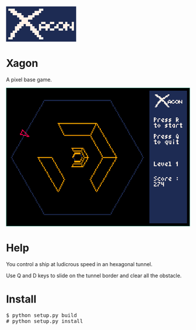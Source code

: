 ![](logo_big.png)

# Xagon

A pixel base game.

![](screenshot.png)

# Help

You control a ship at ludicrous speed in an hexagonal tunnel.

Use Q and D keys to slide on the tunnel border and clear all the obstacle.

# Install

<pre>
$ python setup.py build
# python setup.py install
</pre>
